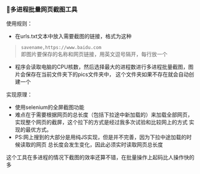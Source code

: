 ### :grimacing:多进程批量网页截图工具
使用规则：
- 在urls.txt文本中放入需要截图的链接，格式为这种</br>
>```savename,https://www.baidu.com```
</br>即图片要保存的名称和网页链接，用英文逗号隔开，每行放一个
- 程序会读取电脑的CPU核数，然后选择最大的进程数进行多进程批量截图，图片会保存在当前文件夹下的pics文件夹中，
这个文件夹如果不存在就会自动创建一个

实现原理：
- 使用selenium的全屏截图功能
- 难点在于需要根据网页的总长度（包括下拉途中新加载的）来加载全部网页，
实现整个网页的截屏，这个拉下的方式是经过我多次试验和比较网上的方式
实现的最优方式。
- PS:网上搜到的大部分是用纯JS实现，但是并不完善，因为下拉中途加载的时候读取的网页
总长度会发生变化，因此必须实时读取网页总长度

这个工具在多进程的情况下截图的效率还算不错，在批量操作上起码比人操作快的多
